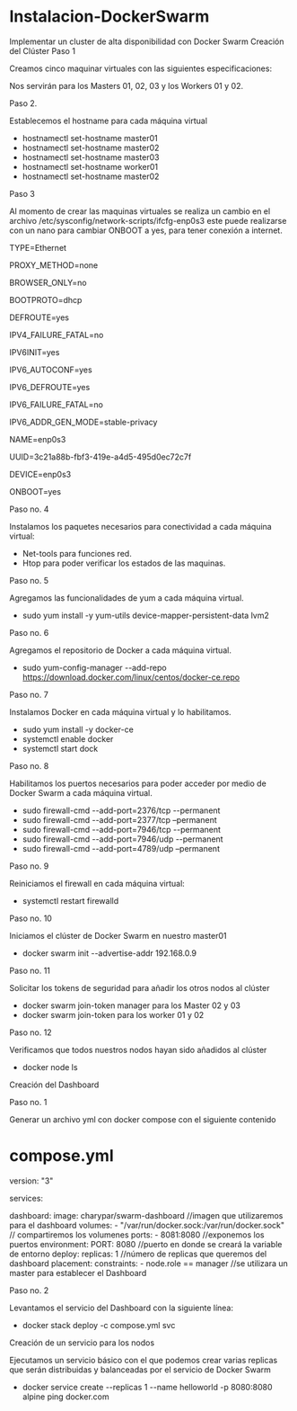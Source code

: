 # Instalacion-DockerSwarm
Implementar un cluster de alta disponibilidad con Docker Swarm
Creación del Clúster 
Paso 1

Creamos cinco maquinar virtuales con las siguientes especificaciones:
 
Nos servirán para los Masters 01, 02, 03 y los Workers 01 y 02.

Paso 2.

Establecemos el hostname para cada máquina virtual
-	hostnamectl set-hostname master01
-	hostnamectl set-hostname master02
-	hostnamectl set-hostname master03
-	hostnamectl set-hostname worker01
-	hostnamectl set-hostname master02

Paso 3

Al momento de crear las maquinas virtuales se realiza un cambio en el archivo /etc/sysconfig/network-scripts/ifcfg-enp0s3 este puede realizarse con un nano para cambiar ONBOOT a yes, para tener conexión a internet.

TYPE=Ethernet

PROXY_METHOD=none

BROWSER_ONLY=no

BOOTPROTO=dhcp

DEFROUTE=yes

IPV4_FAILURE_FATAL=no

IPV6INIT=yes

IPV6_AUTOCONF=yes

IPV6_DEFROUTE=yes

IPV6_FAILURE_FATAL=no

IPV6_ADDR_GEN_MODE=stable-privacy

NAME=enp0s3

UUID=3c21a88b-fbf3-419e-a4d5-495d0ec72c7f

DEVICE=enp0s3

ONBOOT=yes

Paso no. 4

Instalamos los paquetes necesarios para conectividad a cada máquina virtual:
-	Net-tools para funciones red.
-	Htop para poder verificar los estados de las maquinas.

Paso no. 5

Agregamos las funcionalidades de yum a cada máquina virtual.
-	sudo yum install -y yum-utils device-mapper-persistent-data lvm2

Paso no. 6

Agregamos el repositorio de Docker a cada máquina virtual.
-	sudo yum-config-manager --add-repo https://download.docker.com/linux/centos/docker-ce.repo

Paso no. 7

Instalamos Docker en cada máquina virtual y lo habilitamos.
-	sudo yum install -y docker-ce
-	systemctl enable docker
-	systemctl start dock

Paso no. 8

Habilitamos los puertos necesarios para poder acceder por medio de Docker Swarm a cada máquina virtual.
-	sudo firewall-cmd --add-port=2376/tcp --permanent
-	sudo firewall-cmd --add-port=2377/tcp –permanent
-	 sudo firewall-cmd --add-port=7946/tcp --permanent
-	 sudo firewall-cmd --add-port=7946/udp --permanent
-	 sudo firewall-cmd --add-port=4789/udp –permanent

Paso no. 9

Reiniciamos el firewall en cada máquina virtual:
-	systemctl restart firewalld

Paso no. 10

Iniciamos el clúster de Docker Swarm en nuestro master01
-	docker swarm init --advertise-addr 192.168.0.9

Paso no. 11

Solicitar los tokens de seguridad para añadir los otros nodos al clúster
-	docker swarm join-token manager para los Master 02 y 03
-	docker swarm join-token para los worker 01 y 02

Paso no. 12

Verificamos que todos nuestros nodos hayan sido añadidos al clúster
-	docker node ls

Creación del Dashboard

Paso no. 1

Generar un archivo yml con docker compose con el siguiente contenido 

# compose.yml

version: "3"

services:

  dashboard:
    image: charypar/swarm-dashboard //imagen que utilizaremos para el dashboard
    volumes:
    - "/var/run/docker.sock:/var/run/docker.sock" // compartiremos los volumenes
    ports:
    - 8081:8080 //exponemos los puertos
    environment:
      PORT: 8080 //puerto en donde se creará la variable de entorno
    deploy:
      replicas: 1 //número de replicas que queremos del dashboard
      placement:
        constraints:
          - node.role == manager //se utilizara un master para establecer el Dashboard


Paso no. 2

Levantamos el servicio del Dashboard con la siguiente línea:

-	docker stack deploy -c compose.yml svc
 
Creación de un servicio para los nodos

Ejecutamos un servicio básico con el que podemos crear varias replicas que serán distribuidas y balanceadas por el servicio de Docker Swarm

-	docker service create --replicas 1 --name helloworld -p 8080:8080 alpine ping docker.com
 

